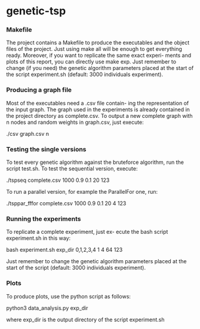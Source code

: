 # genetic-tsp

### Makefile
The project contains a Makefile to produce the executables and
the object files of the project. Just using make all will be enough to get
everything ready. Moreover, if you want to replicate the same exact experi-
ments and plots of this report, you can directly use make exp. Just remember
to change (if you need) the genetic algorithm parameters placed at the start
of the script experiment.sh (default: 3000 individuals experiment).


### Producing a graph file
Most of the executables need a .csv file contain-
ing the representation of the input graph. The graph used in the experiments
is already contained in the project directory as complete.csv.
To output a new complete graph with n nodes and random weights in graph.csv,
just execute:

./csv graph.csv n


### Testing the single versions
To test every genetic algorithm against the bruteforce algorithm, run the script
test.sh.
To test the sequential version, execute:

./tspseq complete.csv 1000 0.9 0.1 20 123

To run a parallel version, for example the ParallelFor one, run:

./tsppar_fffor complete.csv 1000 0.9 0.1 20 4 123


### Running the experiments
To replicate a complete experiment, just ex-
ecute the bash script experiment.sh in this way:

bash experiment.sh exp_dir 0,1,2,3,4 1 4 64 123

Just remember to change the genetic algorithm parameters placed at the
start of the script (default: 3000 individuals experiment).



### Plots
To produce plots, use the python script as follows:

python3 data_analysis.py exp_dir

where exp_dir is the output directory of the script experiment.sh
